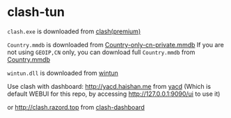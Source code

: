 # clash-tun
`clash.exe` is downloaded from [clash(premium)](https://github.com/Dreamacro/clash/releases/tag/premium)

`Country.mmdb` is downloaded from [Country-only-cn-private.mmdb](https://github.com/Loyalsoldier/geoip/blob/release/Country-only-cn-private.mmdb) If you are not using `GEOIP,CN` only, you can download full `Country.mmdb` from [Country.mmdb](https://github.com/Loyalsoldier/geoip/blob/release/Country.mmdb)

`wintun.dll` is downloaded from [wintun](https://www.wintun.net)

Use clash with dashboard: http://yacd.haishan.me from [yacd](https://github.com/haishanh/yacd) (Which is default WEBUI for this repo, by accessing http://127.0.0.1:9090/ui to use it)

or http://clash.razord.top from [clash-dashboard](https://github.com/Dreamacro/clash-dashboard)
